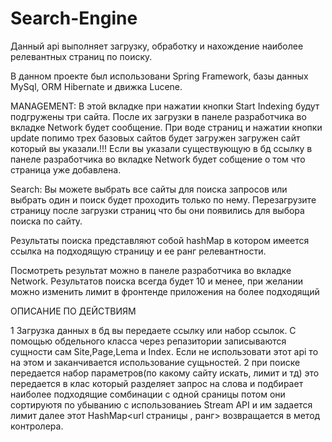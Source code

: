 # Search-Engine

Данный api выполняет загрузку, обработку и нахождение наиболее релевантных страниц по поиску.

В данном проекте был использовани Spring Framework, базы данных MySql, ORM Hibernate и движка Lucene.

MANAGEMENT: В этой вкладке при нажатии кнопки Start Indexing будут подгружены три сайта. После их загрузки в панеле разработчика во вкладке Network будет сообщение.
При воде страниц и нажатии кнопки update попимо трех базовых сайтов будет загружен загружен сайт который вы указали.!!! Если вы указали существующую в бд ссылку в панеле разработчика во вкладке Network будет собщение о том что страница уже добавлена.

Search: Вы можете выбрать все сайты для поиска запросов или выбрать один и поиск будет проходить только по нему. Перезагрузите страницу после загрузки страниц что бы они появились для выбора поиска по сайту. 

Результаты поиска представляют собой hashMap в котором имеется ссылка на подходящую страницу и ее ранг релевантности.

Посмотреть результат можно в панеле разработчика во вкладке Network. Результатов поиска всегда будет 10 и менее, при желании можно изменить лимит в фронтенде приложения на более подходящий

ОПИСАНИЕ ПО ДЕЙСТВИЯМ

1 Загрузка данных в бд вы передаете ссылку или набор ссылок. С помощью обдельного класса через репазитории записываются сущности сам Site,Page,Lema и Index.
Если не использовати этот api то на этом и заканчивается использование сущьностей.
2 при поиске передается набор параметров(по какому сайту искать, лимит и тд) это передается в клас который разделяет запрос на слова и подбирает наиболее подходящие сомбинации с одной сраницы потом они сортируютя по убыванию с использованиеь Stream API и им задается лимит далее этот HashMap<url страницы , ранг> возвращается в метод контролера.  
